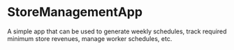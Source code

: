 # StoreManagementApp
A simple app that can be used to generate weekly schedules, track required minimum store revenues, manage worker schedules, etc.
